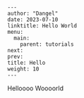 ```
---
author: "Dangel"
date: 2023-07-10
linktitle: Hello World
menu:
  main:
    parent: tutorials
next: 
prev: 
title: Hello
weight: 10
---
```

Helloooo Woooorld
